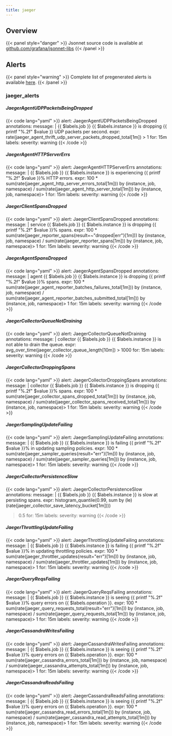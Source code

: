 ```yaml
---
title: jaeger
---
```


## Overview



{{< panel style="danger" >}}
Jsonnet source code is available at [github.com/grafana/jsonnet-libs](https://github.com/grafana/jsonnet-libs/tree/master/jaeger-mixin)
{{< /panel >}}

## Alerts

{{< panel style="warning" >}}
Complete list of pregenerated alerts is available [here](https://github.com/cloudalchemy/mixins/blob/master/assets/jaeger/alerts.yaml).
{{< /panel >}}

### jaeger_alerts

##### JaegerAgentUDPPacketsBeingDropped

{{< code lang="yaml" >}}
alert: JaegerAgentUDPPacketsBeingDropped
annotations:
  message: |
    {{ $labels.job }} {{ $labels.instance }} is dropping {{ printf "%.2f" $value }} UDP packets per second.
expr: rate(jaeger_agent_thrift_udp_server_packets_dropped_total[1m]) > 1
for: 15m
labels:
  severity: warning
{{< /code >}}
 
##### JaegerAgentHTTPServerErrs

{{< code lang="yaml" >}}
alert: JaegerAgentHTTPServerErrs
annotations:
  message: |
    {{ $labels.job }} {{ $labels.instance }} is experiencing {{ printf "%.2f" $value }}% HTTP errors.
expr: 100 * sum(rate(jaeger_agent_http_server_errors_total[1m])) by (instance, job,
  namespace) / sum(rate(jaeger_agent_http_server_total[1m])) by (instance, job, namespace)>
  1
for: 15m
labels:
  severity: warning
{{< /code >}}
 
##### JaegerClientSpansDropped

{{< code lang="yaml" >}}
alert: JaegerClientSpansDropped
annotations:
  message: |
    service {{ $labels.job }} {{ $labels.instance }} is dropping {{ printf "%.2f" $value }}% spans.
expr: 100 * sum(rate(jaeger_reporter_spans{result=~"dropped|err"}[1m])) by (instance,
  job, namespace) / sum(rate(jaeger_reporter_spans[1m])) by (instance, job, namespace)>
  1
for: 15m
labels:
  severity: warning
{{< /code >}}
 
##### JaegerAgentSpansDropped

{{< code lang="yaml" >}}
alert: JaegerAgentSpansDropped
annotations:
  message: |
    agent {{ $labels.job }} {{ $labels.instance }} is dropping {{ printf "%.2f" $value }}% spans.
expr: 100 * sum(rate(jaeger_agent_reporter_batches_failures_total[1m])) by (instance,
  job, namespace) / sum(rate(jaeger_agent_reporter_batches_submitted_total[1m])) by
  (instance, job, namespace)> 1
for: 15m
labels:
  severity: warning
{{< /code >}}
 
##### JaegerCollectorQueueNotDraining

{{< code lang="yaml" >}}
alert: JaegerCollectorQueueNotDraining
annotations:
  message: |
    collector {{ $labels.job }} {{ $labels.instance }} is not able to drain the queue.
expr: avg_over_time(jaeger_collector_queue_length[10m]) > 1000
for: 15m
labels:
  severity: warning
{{< /code >}}
 
##### JaegerCollectorDroppingSpans

{{< code lang="yaml" >}}
alert: JaegerCollectorDroppingSpans
annotations:
  message: |
    collector {{ $labels.job }} {{ $labels.instance }} is dropping {{ printf "%.2f" $value }}% spans.
expr: 100 * sum(rate(jaeger_collector_spans_dropped_total[1m])) by (instance, job,
  namespace) / sum(rate(jaeger_collector_spans_received_total[1m])) by (instance,
  job, namespace)> 1
for: 15m
labels:
  severity: warning
{{< /code >}}
 
##### JaegerSamplingUpdateFailing

{{< code lang="yaml" >}}
alert: JaegerSamplingUpdateFailing
annotations:
  message: |
    {{ $labels.job }} {{ $labels.instance }} is failing {{ printf "%.2f" $value }}% in updating sampling policies.
expr: 100 * sum(rate(jaeger_sampler_queries{result="err"}[1m])) by (instance, job,
  namespace) / sum(rate(jaeger_sampler_queries[1m])) by (instance, job, namespace)>
  1
for: 15m
labels:
  severity: warning
{{< /code >}}
 
##### JaegerCollectorPersistenceSlow

{{< code lang="yaml" >}}
alert: JaegerCollectorPersistenceSlow
annotations:
  message: |
    {{ $labels.job }} {{ $labels.instance }} is slow at persisting spans.
expr: histogram_quantile(0.99, sum by (le) (rate(jaeger_collector_save_latency_bucket[1m])))
  > 0.5
for: 15m
labels:
  severity: warning
{{< /code >}}
 
##### JaegerThrottlingUpdateFailing

{{< code lang="yaml" >}}
alert: JaegerThrottlingUpdateFailing
annotations:
  message: |
    {{ $labels.job }} {{ $labels.instance }} is failing {{ printf "%.2f" $value }}% in updating throttling policies.
expr: 100 * sum(rate(jaeger_throttler_updates{result="err"}[1m])) by (instance, job,
  namespace) / sum(rate(jaeger_throttler_updates[1m])) by (instance, job, namespace)>
  1
for: 15m
labels:
  severity: warning
{{< /code >}}
 
##### JaegerQueryReqsFailing

{{< code lang="yaml" >}}
alert: JaegerQueryReqsFailing
annotations:
  message: |
    {{ $labels.job }} {{ $labels.instance }} is seeing {{ printf "%.2f" $value }}% query errors on {{ $labels.operation }}.
expr: 100 * sum(rate(jaeger_query_requests_total{result="err"}[1m])) by (instance,
  job, namespace) / sum(rate(jaeger_query_requests_total[1m])) by (instance, job,
  namespace)> 1
for: 15m
labels:
  severity: warning
{{< /code >}}
 
##### JaegerCassandraWritesFailing

{{< code lang="yaml" >}}
alert: JaegerCassandraWritesFailing
annotations:
  message: |
    {{ $labels.job }} {{ $labels.instance }} is seeing {{ printf "%.2f" $value }}% query errors on {{ $labels.operation }}.
expr: 100 * sum(rate(jaeger_cassandra_errors_total[1m])) by (instance, job, namespace)
  / sum(rate(jaeger_cassandra_attempts_total[1m])) by (instance, job, namespace)>
  1
for: 15m
labels:
  severity: warning
{{< /code >}}
 
##### JaegerCassandraReadsFailing

{{< code lang="yaml" >}}
alert: JaegerCassandraReadsFailing
annotations:
  message: |
    {{ $labels.job }} {{ $labels.instance }} is seeing {{ printf "%.2f" $value }}% query errors on {{ $labels.operation }}.
expr: 100 * sum(rate(jaeger_cassandra_read_errors_total[1m])) by (instance, job, namespace)
  / sum(rate(jaeger_cassandra_read_attempts_total[1m])) by (instance, job, namespace)>
  1
for: 15m
labels:
  severity: warning
{{< /code >}}
 
